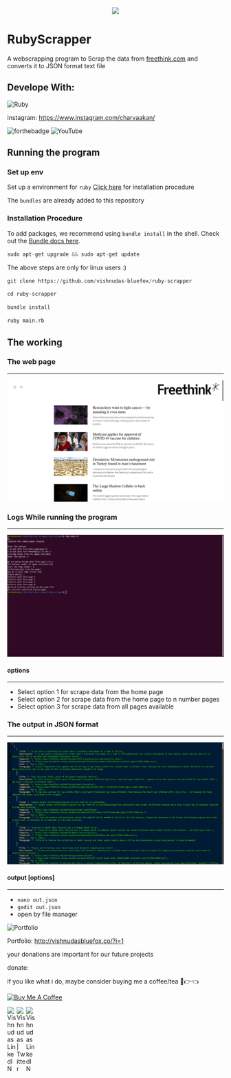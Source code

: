 <div id="header" align="center">
  <img src="https://media.giphy.com/media/HwBlFQZFcAoUcPHZdX/giphy.gif" width="200"/>
</div>

# RubyScrapper

A webscrapping program to Scrap the data from [freethink.com](https://www.freethink.com/articles) and converts it to JSON format text file<br>

## Develope With:

![Ruby](https://forthebadge.com/images/badges/made-with-ruby.svg)


instagram: https://www.instagram.com/charvaakan/

![forthebadge](https://img.shields.io/badge/Instagram-E4405F?style=for-the-badge&logo=instagram&logoColor=white)    ![YouTube](https://img.shields.io/badge/Vishnudas-%23FF0000.svg?style=for-the-badge&logo=YouTube&logoColor=white)



## Running the program

### Set up env
Set up a environment for `ruby` 
[Click here](https://phoenixnap.com/kb/install-ruby-ubuntu)
 for installation procedure

The `bundles` are already added to this repository 



### Installation Procedure

To add packages, we recommend using `bundle install` in the shell. Check out the [Bundle docs here](https://bundler.io/v2.3/#getting-started).



```python
sudo apt-get upgrade && sudo apt-get update
```

The above steps are only for linux users :)


```python
git clone https://github.com/vishnudas-bluefox/ruby-scrapper
```
```python
cd ruby-scrapper
```
```python
bundle install
```
```python
ruby main.rb
```


## The working


### The web page
_________________
![](https://github.com/vishnudas-bluefox/PyhtonScrapper/blob/master/images/free.png) 
### Logs While running the program
___________________________________
![](https://github.com/vishnudas-bluefox/ruby-scrapper/blob/main/images/logs.png)
#### options
_______________
* Select option 1 for scrape data from the home page
* Select option 2 for scrape data from the home page to n number pages
* Select option 3 for scrape data from all pages available

### The output in JSON format
_______________________________
![](https://github.com/vishnudas-bluefox/ruby-scrapper/blob/main/images/outjson.png)

#### output [options]
________________________
* ```nano out.json```
* ```gedit out.json ```
* open by file manager




![Portfolio](https://img.shields.io/badge/Portfolio-%23000000.svg?style=for-the-badge&logo=firefox&logoColor=#FF7139)


Portfolio: http://vishnudasbluefox.co/?i=1

your donations are important for our future projects


donate:


if you like what i do, maybe consider buying me a coffee/tea 🥺👉👈

<a href="https://buymeacoffee.com/vishnudas" target="_blank"><img src="https://cdn.buymeacoffee.com/buttons/v2/default-red.png" alt="Buy Me A Coffee" width="150" ></a>


 
<a href="https://www.instagram.com/charvaakan/">
  <img align="left" alt="Vishnudas LinkedIN" width="22px" src="https://camo.githubusercontent.com/c9dacf0f25a1489fdbc6c0d2b41cda58b77fa210a13a886d6f99e027adfbd358/68747470733a2f2f6564656e742e6769746875622e696f2f537570657254696e7949636f6e732f696d616765732f7376672f696e7374616772616d2e737667" />
</a>

<a href="https://twitter.com/vishnudasbluef1">
  <img align="left" alt="Vishnudas | Twitter" width="22px" src="https://raw.githubusercontent.com/peterthehan/peterthehan/master/assets/twitter.svg" />
</a>
<a href="https://www.linkedin.com/in/vishnudas-python-developer/">
  <img align="left" alt="Vishnudas LinkedIN" width="22px" src="https://raw.githubusercontent.com/peterthehan/peterthehan/master/assets/linkedin.svg" />
 </a>
<br>

